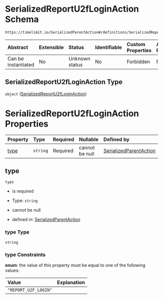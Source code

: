 # SerializedReportU2fLoginAction Schema

```txt
https://timelimit.io/SerializedParentAction#/definitions/SerializedReportU2fLoginAction
```



| Abstract            | Extensible | Status         | Identifiable | Custom Properties | Additional Properties | Access Restrictions | Defined In                                                                                        |
| :------------------ | :--------- | :------------- | :----------- | :---------------- | :-------------------- | :------------------ | :------------------------------------------------------------------------------------------------ |
| Can be instantiated | No         | Unknown status | No           | Forbidden         | Forbidden             | none                | [SerializedParentAction.schema.json\*](SerializedParentAction.schema.json "open original schema") |

## SerializedReportU2fLoginAction Type

`object` ([SerializedReportU2fLoginAction](serializedparentaction-definitions-serializedreportu2floginaction.md))

# SerializedReportU2fLoginAction Properties

| Property      | Type     | Required | Nullable       | Defined by                                                                                                                                                                                                               |
| :------------ | :------- | :------- | :------------- | :----------------------------------------------------------------------------------------------------------------------------------------------------------------------------------------------------------------------- |
| [type](#type) | `string` | Required | cannot be null | [SerializedParentAction](serializedparentaction-definitions-serializedreportu2floginaction-properties-type.md "https://timelimit.io/SerializedParentAction#/definitions/SerializedReportU2fLoginAction/properties/type") |

## type



`type`

*   is required

*   Type: `string`

*   cannot be null

*   defined in: [SerializedParentAction](serializedparentaction-definitions-serializedreportu2floginaction-properties-type.md "https://timelimit.io/SerializedParentAction#/definitions/SerializedReportU2fLoginAction/properties/type")

### type Type

`string`

### type Constraints

**enum**: the value of this property must be equal to one of the following values:

| Value                | Explanation |
| :------------------- | :---------- |
| `"REPORT_U2F_LOGIN"` |             |
